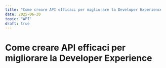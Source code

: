 ```yaml
---
title: "Come creare API efficaci per migliorare la Developer Experience"
date: 2025-06-30
topic: "API"
draft: true
---
```


# Come creare API efficaci per migliorare la Developer Experience

<!-- Contenuto del post da sviluppare -->

